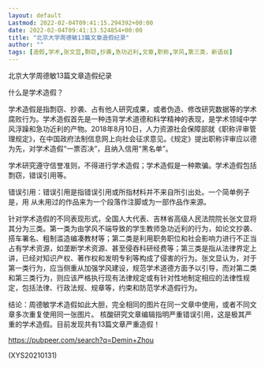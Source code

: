 ```yaml
---
layout: default
Lastmod: 2022-02-04T09:41:15.294392+00:00
date: 2022-02-04T09:41:13.524854+00:00
title: "北京大学周德敏13篇文章造假纪录"
author: ""
tags: [造假,学术,张文显,剽窃,抄袭,急功近利,文章,职称,学风,第三类，新语丝]
---
```


北京大学周德敏13篇文章造假纪录

什么是学术造假？

学术造假是指剽窃、抄袭、占有他人研究成果，或者伪造、修改研究数据等的学术腐败行为。学术造假首先是一种违背学术道德和科学精神的表现，是学术领域中学风浮躁和急功近利的产物。2018年8月10日，人力资源社会保障部就《职称评审管理规定》，在中国政府法制信息网上向社会征求意见。《规定》提出职称评审应以德为先，对学术造假“一票否决”，且纳入信用“黑名单”。

学术研究遵守信誉准则，不得进行学术造假；学术造假是一种欺骗。学术造假包括剽窃，错误引用等。

错误引用：错误引用是指错误引用或所指材料并不来自所引出处。一个简单例子是，用 从未用过的作品来为一个段落作注脚或为一部作品作来源。

针对学术造假的不同表现形式，全国人大代表、吉林省高级人民法院院长张文显将其分为三类。第一类为由学风不端导致的学生教师急功近利的行为，如论文抄袭、搭车署名、粗制滥造编凑教材等；第二类是利用职务职位和社会影响力进行不正当占有学术资源，如垄断学术资源、甚至侵吞科研经费等；第三类是指从法律界定上讲，已经对知识产权、著作权和发明专利等构成了侵害的行为。张文显认为，对于第一类行为，应当侧重从加强学风建设，规范学术道德方面予以引导，而对第二类和第三类行为，则应该严格执行现有法律规定或有针对性地制定相应的法律性规定，包括法律、行政法规、规章等，约束和防范学术造假行为。

结论：周德敏学术造假如此大胆，完全相同的图片在同一文章中使用，或者不同文章多次重复使用同一张图片。 核酸研究文章编辑指明严重错误引用，这是极其严重的学术造假。目前发现共有13篇文章严重造假！

https://pubpeer.com/search?q=Demin+Zhou

(XYS20210131)

